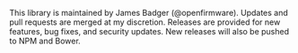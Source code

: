 This library is maintained by James Badger (@openfirmware). Updates and pull requests are merged at my discretion. Releases are provided for new features, bug fixes, and security updates. New releases will also be pushed to NPM and Bower.
